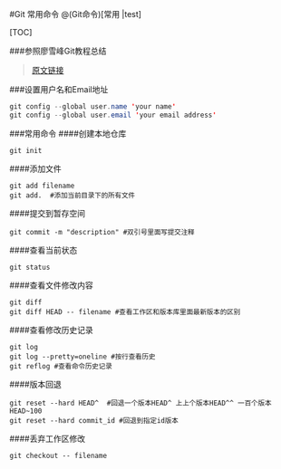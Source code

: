 #Git 常用命令
@(Git命令)[常用  |test]

[TOC]

###参照廖雪峰Git教程总结
>[原文链接](https://www.liaoxuefeng.com/wiki/0013739516305929606dd18361248578c67b8067c8c017b000)

###设置用户名和Email地址
```java
git config --global user.name 'your name'
git config --global user.email 'your email address'
```
###常用命令
####创建本地仓库
```
git init
```
####添加文件
```
git add filename
git add.  #添加当前目录下的所有文件
```
####提交到暂存空间
```
git commit -m "description" #双引号里面写提交注释
```
####查看当前状态
```
git status
```
####查看文件修改内容
```
git diff
git diff HEAD -- filename #查看工作区和版本库里面最新版本的区别
```
####查看修改历史记录
```
git log
git log --pretty=oneline #按行查看历史
git reflog #查看命令历史记录
```
####版本回退
```
git reset --hard HEAD^  #回退一个版本HEAD^ 上上个版本HEAD^^ 一百个版本HEAD~100
git reset --hard commit_id #回退到指定id版本
```
####丢弃工作区修改
```
git checkout -- filename
```